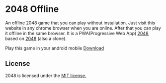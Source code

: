 # 2048 Offline
An offline 2048 game that you can play without installation. Just visit this website in any chrome browser when you are online. After that you can play it offline in the same browser. It is a PWA(Progressive Web App) [2048](https://2048.skyafar.com/), based on [2048](ttp://gabrielecirulli.github.io/2048/) (also a clone).

Play this game in your android mobile [Download](https://play.google.com/store/apps/details?id=com.myspecialgames.advanced2048game)

## License
2048 is licensed under the [MIT license.](LICENSE.txt)

